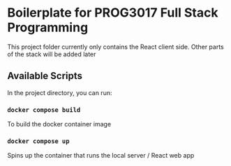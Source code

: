 # Boilerplate for PROG3017 Full Stack Programming

This project folder currently only contains the React client side. Other parts of the stack will be added later

## Available Scripts

In the project directory, you can run:

### `docker compose build`

To build the docker container image

### `docker compose up`

Spins up the container that runs the local server / React web app
